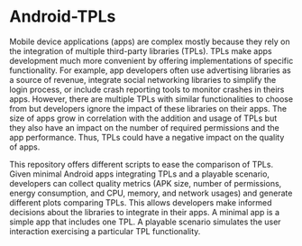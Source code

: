 # Android-TPLs
Mobile device applications (apps) are complex mostly because they rely on the integration of multiple third-party libraries (TPLs). TPLs make apps development much more convenient by offering implementations of specific functionality. For example, app developers often use advertising libraries as a source of revenue, integrate social networking libraries to simplify the login process, or include crash reporting tools to monitor crashes in theirs apps. However, there are multiple TPLs with similar functionalities to choose from but developers ignore the impact of these libraries on their apps. The size of apps grow in correlation with the addition and usage of TPLs but they also have an impact on the number of required permissions and the app performance. Thus, TPLs could have a negative impact on the quality of apps.

This repository offers different scripts to ease the comparison of TPLs. Given minimal Android apps integrating TPLs and a playable scenario, developers can collect quality metrics (APK size, number of permissions, energy consumption, and CPU, memory, and network usages) and generate different plots comparing TPLs. This allows developers make informed decisions about the libraries to integrate in their apps. A minimal app is a simple app that includes one TPL. A playable scenario simulates the user interaction exercising a particular TPL functionality.
